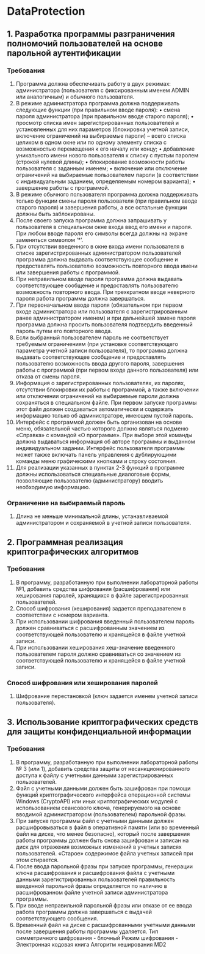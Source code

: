 # DataProtection

## 1. Разработка программы  разграничения полномочий пользователей на основе парольной аутентификации
### Требования
1.	Программа должна обеспечивать работу в двух режимах: администратора (пользователя с фиксированным именем ADMIN или аналогичным) и обычного пользователя.
2.	В режиме администратора программа должна поддерживать следующие функции (при правильном вводе пароля):
•	смена пароля администратора (при правильном вводе старого пароля);
•	просмотр списка имен зарегистрированных пользователей и установленных для них параметров (блокировка учетной записи, включение ограничений на выбираемые пароли) – всего списка целиком в одном окне или по одному элементу списка с возможностью перемещения к его началу или концу;
•	добавление уникального имени нового пользователя к списку с пустым паролем (строкой нулевой длины);
•	блокирование возможности работы пользователя с заданным именем;
•	включение или отключение ограничений на выбираемые пользователем пароли (в соответствии с индивидуальным заданием, определяемым номером варианта);
•	завершение работы с программой.
3.	В режиме обычного пользователя программа должна поддерживать только функции смены пароля пользователя (при правильном вводе старого пароля) и завершения работы, а все остальные функции должны быть заблокированы.
4.	После своего запуска программа должна запрашивать у пользователя в специальном окне входа ввод его имени и пароля. При любом вводе пароля его символы всегда должны на экране заменяться символом ‘*’.
5.	При отсутствии введенного в окне входа имени пользователя в списке зарегистрированных администратором пользователей программа должна выдавать соответствующее сообщение и предоставлять пользователю возможность повторного ввода имени или завершения работы с программой.
6.	При неправильном вводе пароля программа должна выдавать соответствующее сообщение и предоставлять пользователю возможность повторного ввода. При трехкратном вводе неверного пароля работа программы должна завершаться.
7.	При первоначальном вводе пароля (обязательном при первом входе администратора или пользователя с зарегистрированным ранее администратором именем) и при дальнейшей замене пароля программа должна просить пользователя подтвердить введенный пароль путем его повторного ввода.
8.	Если выбранный пользователем пароль не соответствует требуемым ограничениям (при установке соответствующего параметра учетной записи пользователя), то программа должна выдавать соответствующее сообщение и предоставлять пользователю возможность ввода другого пароля, завершения работы с программой (при первом входе данного пользователя) или отказа от смены пароля.
9.	Информация о зарегистрированных пользователях, их паролях, отсутствии блокировки их работы с программой, а также включении или отключении ограничений на выбираемые пароли должна сохраняться в специальном файле. При первом запуске программы этот файл должен создаваться автоматически и содержать информацию только об администраторе, имеющем пустой пароль.
10.	Интерфейс с программой должен быть организован на основе меню, обязательной частью которого должно являться подменю «Справка» с командой «О программе». При выборе этой команды должна выдаваться информация об авторе программы и выданном индивидуальном задании. Интерфейс пользователя программы может также включать панель управления с дублирующими команды меню графическими кнопками и строку состояния.
11.	Для реализации указанных в пунктах 2-3 функций в программе должны использоваться специальные диалоговые формы, позволяющие пользователю (администратору) вводить необходимую информацию.
### Ограничение на выбираемый пароль
1.	Длина не меньше минимальной длины, устанавливаемой администратором и сохраняемой в учетной записи пользователя.

## 2. Программная реализация криптографических алгоритмов
### Требования 
1.	В программу,   разработанную при выполнении лабораторной работы №1,   добавить средства шифрования (расшифрования) или хеширования паролей,   хранящихся в файле зарегистрированных пользователей.
2.	Способ шифрования (хеширования) задается преподавателем в соответствии с номером варианта. 
3.	При использовании шифрования введенный пользователем пароль должен сравниваться с расшифрованным значением из соответствующей пользователю и хранящейся в файле учетной записи. 
4.	При использовании хеширования хеш-значение введенного пользователем  пароля должно сравниваться со значением из соответствующей пользователю и хранящейся в файле учетной записи.
### Cпособ шифрования или хеширования паролей
1.	Шифрование перестановкой (ключ задается именем учетной записи пользователя).

## 3. Использование криптографических средств для защиты конфиденциальной информации
### Требования
1.	В программу, разработанную при выполнении лабораторной работы № 3 (или 1), добавить средства защиты от несанкционированного доступа к файлу с учетными данными зарегистрированных пользователей.
2.	Файл с учетными данными должен быть зашифрован при помощи функций криптографического интерфейса операционной системы Windows (CryptoAPI) или иных криптографических модулей с использованием сеансового ключа, генерируемого на основе вводимой администратором (пользователем) парольной фразы.
3.	При запуске программы файл с учетными данными должен расшифровываться в файл в оперативной памяти (или во временный файл на диске, что менее безопасно), который после завершения работы программы должен быть снова зашифрован и записан на диск для отражения возможных изменений в учетных записях пользователей. «Старое» содержимое файла учетных записей при этом стирается.
4.	После ввода парольной фразы при запуске программы, генерации ключа расшифрования и расшифрования файла с учетными данными зарегистрированных пользователей правильность введенной парольной фразы определяется по наличию в расшифрованном файле учетной записи администратора программы.
5.	При вводе неправильной парольной фразы или отказе от ее ввода работа программы должна завершаться с выдачей соответствующего сообщения.
6.	Временный файл на диске с расшифрованными учетными данными после завершения работы программы удаляется.
Тип симметричного шифрования - блочный
Режим шифрования - Электронная кодовая книга 
Алгоритм хеширования MD2




